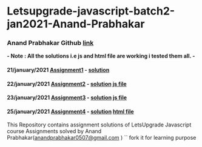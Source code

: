 # Letsupgrade-javascript-batch2-jan2021-Anand-Prabhakar

### Anand Prabhakar Github [link](https://github.com/anandprabhakar0507)

**- Note : All the solutions i.e js and html file are working i tested them
all. -**

#### 21/january/2021 [Assignment1](https://drive.google.com/drive/folders/15US7MsuUqnyCS83uxTE6JKkDhufUk9-q) - [solution](https://github.com/anandprabhakar0507/Letsupgrade-javascript-batch2-jan2021-Anand-Prabhakar/blob/main/Assignment%201%20solution.txt)

#### 22/january/2021 [Assignment2](https://drive.google.com/drive/folders/1irlQqq85SXLcFgL0ZjB8KB5GOaHdgKx7) - [solution](https://github.com/anandprabhakar0507/Letsupgrade-javascript-batch2-jan2021-Anand-Prabhakar/blob/main/Assignment%202%20solution.txt) [js file](https://github.com/anandprabhakar0507/Letsupgrade-javascript-batch2-jan2021-Anand-Prabhakar/blob/main/Assignment2.js)

#### 23/january/2021 [Assignment3](https://drive.google.com/drive/folders/12BaIzbJweqiZiWX23WI-B5V7pTIU_woR) - [solution](https://github.com/anandprabhakar0507/Letsupgrade-javascript-batch2-jan2021-Anand-Prabhakar/blob/main/Assignment%203%20solution.txt) [js file](https://github.com/anandprabhakar0507/Letsupgrade-javascript-batch2-jan2021-Anand-Prabhakar/blob/main/Assignment3.js)

#### 25/january/2021 [Assignment4](https://drive.google.com/drive/folders/195kavGJW0w_ctwKCvWMgKF4Ag3i58F0U) - [solution](https://github.com/anandprabhakar0507/Letsupgrade-javascript-batch2-jan2021-Anand-Prabhakar/blob/main/Assignmeny%204%20solution.txt) [html file](https://github.com/anandprabhakar0507/Letsupgrade-javascript-batch2-jan2021-Anand-Prabhakar/blob/main/assignment4.html)

This Repository contains assignment solutions of LetsUpgrade Javascript course
Assignments solved by Anand Prabhakar(anandprabhakar0507@gmail.com ) `` fork it
for learning purpose
